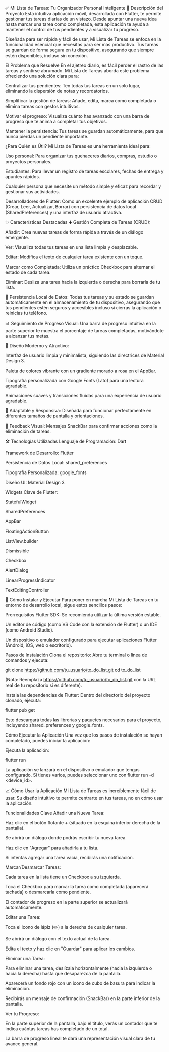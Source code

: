 ✅ Mi Lista de Tareas: Tu Organizador Personal Inteligente 🚀
Descripción del Proyecto
Esta intuitiva aplicación móvil, desarrollada con Flutter, te permite gestionar tus tareas diarias de un vistazo. Desde apuntar una nueva idea hasta marcar una tarea como completada, esta aplicación te ayuda a mantener el control de tus pendientes y a visualizar tu progreso.

Diseñada para ser rápida y fácil de usar, Mi Lista de Tareas se enfoca en la funcionalidad esencial que necesitas para ser más productivo. Tus tareas se guardan de forma segura en tu dispositivo, asegurando que siempre estén disponibles, incluso sin conexión.

El Problema que Resuelve
En el ajetreo diario, es fácil perder el rastro de las tareas y sentirse abrumado. Mi Lista de Tareas aborda este problema ofreciendo una solución clara para:

Centralizar tus pendientes: Ten todas tus tareas en un solo lugar, eliminando la dispersión de notas y recordatorios.

Simplificar la gestión de tareas: Añade, edita, marca como completada o elimina tareas con gestos intuitivos.

Motivar el progreso: Visualiza cuánto has avanzado con una barra de progreso que te anima a completar tus objetivos.

Mantener la persistencia: Tus tareas se guardan automáticamente, para que nunca pierdas un pendiente importante.

¿Para Quién es Útil?
Mi Lista de Tareas es una herramienta ideal para:

Uso personal: Para organizar tus quehaceres diarios, compras, estudio o proyectos personales.

Estudiantes: Para llevar un registro de tareas escolares, fechas de entrega y apuntes rápidos.

Cualquier persona que necesite un método simple y eficaz para recordar y gestionar sus actividades.

Desarrolladores de Flutter: Como un excelente ejemplo de aplicación CRUD (Crear, Leer, Actualizar, Borrar) con persistencia de datos local (SharedPreferences) y una interfaz de usuario atractiva.

✨ Características Destacadas
➕ Gestión Completa de Tareas (CRUD):

Añadir: Crea nuevas tareas de forma rápida a través de un diálogo emergente.

Ver: Visualiza todas tus tareas en una lista limpia y desplazable.

Editar: Modifica el texto de cualquier tarea existente con un toque.

Marcar como Completada: Utiliza un práctico Checkbox para alternar el estado de cada tarea.

Eliminar: Desliza una tarea hacia la izquierda o derecha para borrarla de tu lista.

💾 Persistencia Local de Datos: Todas tus tareas y su estado se guardan automáticamente en el almacenamiento de tu dispositivo, asegurando que tus pendientes estén seguros y accesibles incluso si cierras la aplicación o reinicias tu teléfono.

📊 Seguimiento de Progreso Visual: Una barra de progreso intuitiva en la parte superior te muestra el porcentaje de tareas completadas, motivándote a alcanzar tus metas.

🎨 Diseño Moderno y Atractivo:

Interfaz de usuario limpia y minimalista, siguiendo las directrices de Material Design 3.

Paleta de colores vibrante con un gradiente morado a rosa en el AppBar.

Tipografía personalizada con Google Fonts (Lato) para una lectura agradable.

Animaciones suaves y transiciones fluidas para una experiencia de usuario agradable.

📱 Adaptable y Responsiva: Diseñada para funcionar perfectamente en diferentes tamaños de pantalla y orientaciones.

💬 Feedback Visual: Mensajes SnackBar para confirmar acciones como la eliminación de tareas.

🛠️ Tecnologías Utilizadas
Lenguaje de Programación: Dart

Framework de Desarrollo: Flutter

Persistencia de Datos Local: shared_preferences

Tipografía Personalizada: google_fonts

Diseño UI: Material Design 3

Widgets Clave de Flutter:

StatefulWidget

SharedPreferences

AppBar

FloatingActionButton

ListView.builder

Dismissible

Checkbox

AlertDialog

LinearProgressIndicator

TextEditingController

🚀 Cómo Instalar y Ejecutar
Para poner en marcha Mi Lista de Tareas en tu entorno de desarrollo local, sigue estos sencillos pasos:

Prerrequisitos
Flutter SDK: Se recomienda utilizar la última versión estable.

Un editor de código (como VS Code con la extensión de Flutter) o un IDE (como Android Studio).

Un dispositivo o emulador configurado para ejecutar aplicaciones Flutter (Android, iOS, web o escritorio).

Pasos de Instalación
Clona el repositorio: Abre tu terminal o línea de comandos y ejecuta:

git clone https://github.com/tu_usuario/to_do_list.git
cd to_do_list

(Nota: Reemplaza https://github.com/tu_usuario/to_do_list.git con la URL real de tu repositorio si es diferente).

Instala las dependencias de Flutter: Dentro del directorio del proyecto clonado, ejecuta:

flutter pub get

Esto descargará todas las librerías y paquetes necesarios para el proyecto, incluyendo shared_preferences y google_fonts.

Cómo Ejecutar la Aplicación
Una vez que los pasos de instalación se hayan completado, puedes iniciar la aplicación:

Ejecuta la aplicación:

flutter run

La aplicación se lanzará en el dispositivo o emulador que tengas configurado. Si tienes varios, puedes seleccionar uno con flutter run -d <device_id>.

📈 Cómo Usar la Aplicación
Mi Lista de Tareas es increíblemente fácil de usar. Su diseño intuitivo te permite centrarte en tus tareas, no en cómo usar la aplicación.

Funcionalidades Clave
Añadir una Nueva Tarea:

Haz clic en el botón flotante + (situado en la esquina inferior derecha de la pantalla).

Se abrirá un diálogo donde podrás escribir tu nueva tarea.

Haz clic en "Agregar" para añadirla a tu lista.

Si intentas agregar una tarea vacía, recibirás una notificación.

Marcar/Desmarcar Tareas:

Cada tarea en la lista tiene un Checkbox a su izquierda.

Toca el Checkbox para marcar la tarea como completada (aparecerá tachada) o desmarcarla como pendiente.

El contador de progreso en la parte superior se actualizará automáticamente.

Editar una Tarea:

Toca el icono de lápiz (✏️) a la derecha de cualquier tarea.

Se abrirá un diálogo con el texto actual de la tarea.

Edita el texto y haz clic en "Guardar" para aplicar los cambios.

Eliminar una Tarea:

Para eliminar una tarea, deslízala horizontalmente (hacia la izquierda o hacia la derecha) hasta que desaparezca de la pantalla.

Aparecerá un fondo rojo con un icono de cubo de basura para indicar la eliminación.

Recibirás un mensaje de confirmación (SnackBar) en la parte inferior de la pantalla.

Ver tu Progreso:

En la parte superior de la pantalla, bajo el título, verás un contador que te indica cuántas tareas has completado de un total.

La barra de progreso lineal te dará una representación visual clara de tu avance general.
